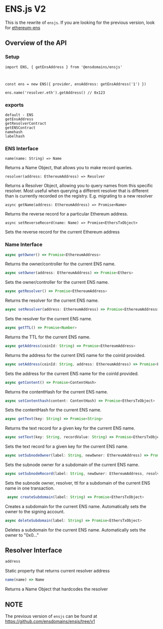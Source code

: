 # ENS.js V2

This is the rewrite of `ensjs`. If you are looking for the previous version, look for [ethereum-ens](https://www.npmjs.com/package/ethereum-ens)

## Overview of the API

### Setup

```
import ENS, { getEnsAddress } from '@ensdomains/ensjs'



const ens = new ENS({ provider, ensAddress: getEnsAddress('1') })

ens.name('resolver.eth').getAddress() // 0x123
```

### exports

```
default - ENS
getEnsAddress
getResolverContract
getENSContract
namehash
labelhash
```

### ENS Interface

```
name(name: String) => Name
```

Returns a Name Object, that allows you to make record queries.

```
resolver(address: EthereumAddress) => Resolver
```

Returns a Resolver Object, allowing you to query names from this specific resolver. Most useful when querying a different resolver that is different than is currently recorded on the registry. E.g. migrating to a new resolver

```
async getName(address: EthereumAddress) => Promise<Name>
```

Returns the reverse record for a particular Ethereum address.

```
async setReverseRecord(name: Name) => Promise<EthersTxObject>
```

Sets the reverse record for the current Ethereum address

### Name Interface

```ts
async getOwner() => Promise<EthereumAddress>
```

Returns the owner/controller for the current ENS name.

```ts
async setOwner(address: EthereumAddress) => Promise<Ethers>
```

Sets the owner/controller for the current ENS name.

```ts
async getResolver() => Promise<EthereumAddress>
```

Returns the resolver for the current ENS name.

```ts
async setResolver(address: EthereumAddress) => Promise<EthereumAddress>
```

Sets the resolver for the current ENS name.

```ts
async getTTL() => Promise<Number>
```

Returns the TTL for the current ENS name.

```ts
async getAddress(coinId: String) => Promise<EthereumAddress>
```

Returns the address for the current ENS name for the coinId provided.

```ts
async setAddress(coinId: String, address: EthereumAddress) => Promise<EthersTxObject>
```

Sets the address for the current ENS name for the coinId provided.

```ts
async getContent() => Promise<ContentHash>
```

Returns the contentHash for the current ENS name.

```ts
async setContenthash(content: ContentHash) => Promise<EthersTxObject>
```

Sets the contentHash for the current ENS name.

```ts
async getText(key: String) => Promise<String>
```

Returns the text record for a given key for the current ENS name.

```ts
async setText(key: String, recordValue: String) => Promise<EthersTxObject>
```

Sets the text record for a given key for the current ENS name.

```ts
async setSubnodeOwner(label: String, newOwner: EthereumAddress) => Promise<EthersTxObject>
```

Sets the subnode owner for a subdomain of the current ENS name.

```ts
async setSubnodeRecord(label: String, newOwner: EthereumAddress, resolver: EthereumAddress, ttl: ?Number) => Promise<EthersTxObject>
```

Sets the subnode owner, resolver, ttl for a subdomain of the current ENS name in one transaction.

```ts
 async createSubdomain(label: String) => Promise<EthersTxObject>
```

Creates a subdomain for the current ENS name. Automatically sets the owner to the signing account.

```ts
async deleteSubdomain(label: String) => Promise<EthersTxObject>
```

Deletes a subdomain for the current ENS name. Automatically sets the owner to "0x0..."

## Resolver Interface

```ts
address
```

Static property that returns current resolver address

```ts
name(name) => Name
```

Returns a Name Object that hardcodes the resolver

## NOTE

The previous version of `ensjs` can be found at https://github.com/ensdomains/ensjs/tree/v1